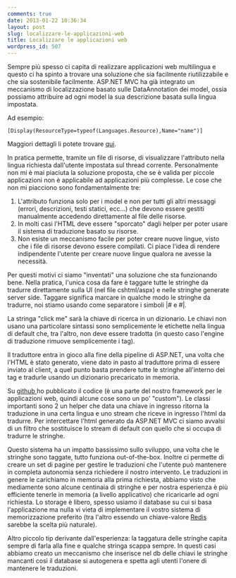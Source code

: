 ```yaml
---
comments: true
date: 2013-01-22 10:36:34
layout: post
slug: localizzare-le-applicazioni-web
title: Localizzare le applicazioni web
wordpress_id: 507
---
```


Sempre più spesso ci capita di realizzare applicazioni web multilingua e questo ci ha spinto a trovare una soluzione che sia facilmente riutilizzabile e che sia sostenibile facilmente.
ASP.NET MVC ha già integrato un meccanismo di localizzazione basato sulle DataAnnotation dei model, ossia possiamo attribuire ad ogni model la sua descrizione basata sulla lingua impostata.



Ad esempio:


    [Display(ResourceType=typeof(Languages.Resource),Name="name")]

Maggiori dettagli li potete trovare [qui](http://haacked.com/archive/2009/12/11/localizing-aspnetmvc-validation.aspx).

In pratica permette, tramite un file di risorse, di visualizzare l'attributo nella lingua richiesta dall'utente impostata sul thread corrente.
Personalmente non mi è mai piaciuta la soluzione proposta, che se è valida per piccole applicazioni non è applicabile ad applicazioni più complesse. Le cose che non mi piacciono sono fondamentalmente tre:
1) L'attributo funziona solo per i model e non per tutti gli altri messaggi (errori, descrizioni, testi statici, ecc…) che devono essere gestiti manualmente accedendo direttamente al file delle risorse.
2) In molti casi l'HTML deve essere "sporcato" dagli helper per poter usare il sistema di traduzione basato su risorse.
4) Non esiste un meccanismo facile per poter creare nuove lingue, visto che i file di risorse devono essere compilati. Ci piace l'idea di rendere indipendente l'utente per creare nuove lingue qualora ne avesse la necessità.

Per questi motivi ci siamo "inventati" una soluzione che sta funzionando bene. Nella pratica, l'unica cosa da fare è taggare tutte le stringhe da tradurre direttamente sulla UI (nel file cshtml/aspx) e nelle stringhe generate server side.
Taggare significa marcare in qualche modo le stringhe da tradurre, noi stiamo usando come separatore i simboli |# e #|.


La stringa "click me" sarà la chiave di ricerca in un dizionario. Le chiavi non usano una particolare sintassi sono semplicemente le etichette nella lingua di default che, tra l'altro, non deve essere tradotta (in questo caso l'engine di traduzione rimuove semplicemente i tag).

Il traduttore entra in gioco alla fine della pipeline di ASP.NET, una volta che l'HTML è stato generato, viene dato in pasto al traduttore prima di essere inviato al client, a quel punto basta prendere tutte le stringhe all'interno dei tag e tradurle usando un dizionario precaricato in memoria.

Su [github ](https://github.com/emadb/MvcMultiLanguage)ho pubblicato il codice (è una parte del nostro framework per le applicazioni web, quindi alcune cose sono un po' "custom"). Le classi importanti sono 2 un helper che data una chiave in ingresso ritorna la traduzione in una certa lingua e uno stream che riceve in ingresso l'html da tradurre. Per intercettare l'html generato da ASP.NET MVC ci siamo avvalsi di un filtro che sostituisce lo stream di default con quello che si occupa di tradurre le stringhe.

Questo sistema ha un impatto bassissimo sullo sviluppo, una volta che le stringhe sono taggate, tutto funziona out-of-the-box. Inoltre ci permette di creare un set di pagine per gestire le traduzioni che l'utente può mantenere in completa autonomia senza richiedere il nostro intervento.
Le traduzioni in genere le carichiamo in memoria alla prima richiesta, abbiamo visto che mediamente sono alcune centinaia di stringhe e per nostra esperienza è più efficiente tenerle in memoria (a livello applicativo) che ricaricarle ad ogni richiesta.
Lo storage è libero, spesso usiamo il database su cui si basa l'applicazione ma nulla vi vieta di implementare il vostro sistema di memorizzazione preferito (tra l'altro essendo un chiave-valore [Redis ](http://redis.io/)sarebbe la scelta più naturale).


Altro piccolo tip derivante dall'esperienza: la taggatura delle stringhe capita sempre di farla alla fine e qualche stringa scappa sempre. In questi casi abbiamo creato un meccanismo che inserisce nel db delle chiavi le stringhe mancanti così il database si autogenera e spetta agli utenti l'onere di mantenere le traduzioni.
